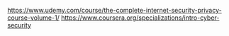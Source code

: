 https://www.udemy.com/course/the-complete-internet-security-privacy-course-volume-1/
https://www.coursera.org/specializations/intro-cyber-security
